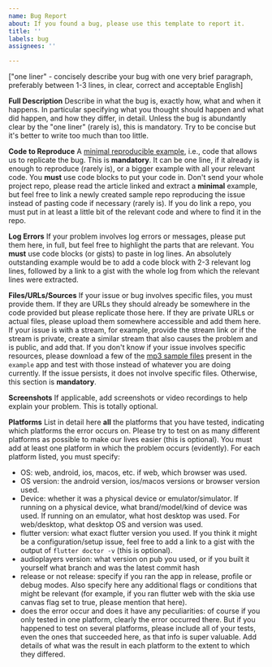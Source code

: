 ```yaml
---
name: Bug Report
about: If you found a bug, please use this template to report it.
title: ''
labels: bug
assignees: ''

---
```


["one liner" - concisely describe your bug with one very brief paragraph, preferably between 1-3 lines, in clear, correct and acceptable English]

**Full Description**
Describe in  what the bug is, exactly how, what and when it happens. In particular specifying what you thought should happen and what did happen, and how they differ, in detail. Unless the bug is abundantly clear by the "one liner" (rarely is), this is mandatory. Try to be concise but it's better to write too much than too little.

**Code to Reproduce**
A [minimal reproducible example](https://stackoverflow.com/help/minimal-reproducible-example), i.e., code that allows us to replicate the bug. This is **mandatory**. It can be one line, if it already is enough to reproduce (rarely is), or a bigger example with all your relevant code. You **must** use code blocks to put your code in. Don't send your whole project repo, please read the article linked and extract a **minimal** example, but feel free to link a newly created sample repo reproducing the issue instead of pasting code if necessary (rarely is). If you do link a repo, you must put in at least a little bit of the relevant code and where to find it in the repo.

**Log Errors**
If your problem involves log errors or messages, please put them here, in full, but feel free to highlight the parts that are relevant. You **must** use code blocks (or gists) to paste in log lines. An absolutely outstanding example would be to add a code block with 2-3 relevant log lines, followed by a link to a gist with the whole log from which the relevant lines were extracted.

**Files/URLs/Sources**
If your issue or bug involves specific files, you must provide them. If they are URLs they should already be somewhere in the code provided but please replicate those here. If they are private URLs or actual files, please upload them somewhere accessible and add them here. If your issue is with a stream, for example, provide the stream link or if the stream is private, create a similar stream that also causes the problem and is public, and add that. If you don't know if your issue involves specific resources, please download a few of the [mp3 sample files](https://github.com/luanpotter/audioplayers/tree/master/example/assets) present in the `example` app and test with those instead of whatever you are doing currently. If the issue persists, it does not involve specific files. Otherwise, this section is **mandatory**.

**Screenshots**
If applicable, add screenshots or video recordings to help explain your problem. This is totally optional.

**Platforms**
List in detail here **all** the platforms that you have tested, indicating which platforms the error occurs on. Please try to test on as many different platforms as possible to make our lives easier (this is optional). You must add at least one platform in which the problem occurs (evidently). For each platform listed, you must specify:

* OS: web, android, ios, macos, etc. if web, which browser was used.
* OS version: the android version, ios/macos versions or browser version used.
* Device: whether it was a physical device or emulator/simulator. If running on a physical device, what brand/model/kind of device was used. If running on an emulator, what host desktop was used. For web/desktop, what desktop OS and version was used.
* flutter version: what exact flutter version you used. If you think it might be a configuration/setup issue, feel free to add a link to a gist with the output of `flutter doctor -v` (this is optional).
* audioplayers version: what version on pub you used, or if you built it yourself what branch and was the latest commit hash
* release or not release: specify if you ran the app in release, profile or debug modes. Also specify here any additional flags or conditions that might be relevant (for example, if you ran flutter web with the skia use canvas flag set to true, please mention that here).
* does the error occur and does it have any peculiarities: of course if you only tested in one platform, clearly the error occurred there. But if you happened to test on several platforms, please include all of your tests, even the ones that succeeded here, as that info is super valuable. Add details of what was the result in each platform to the extent to which they differed.
